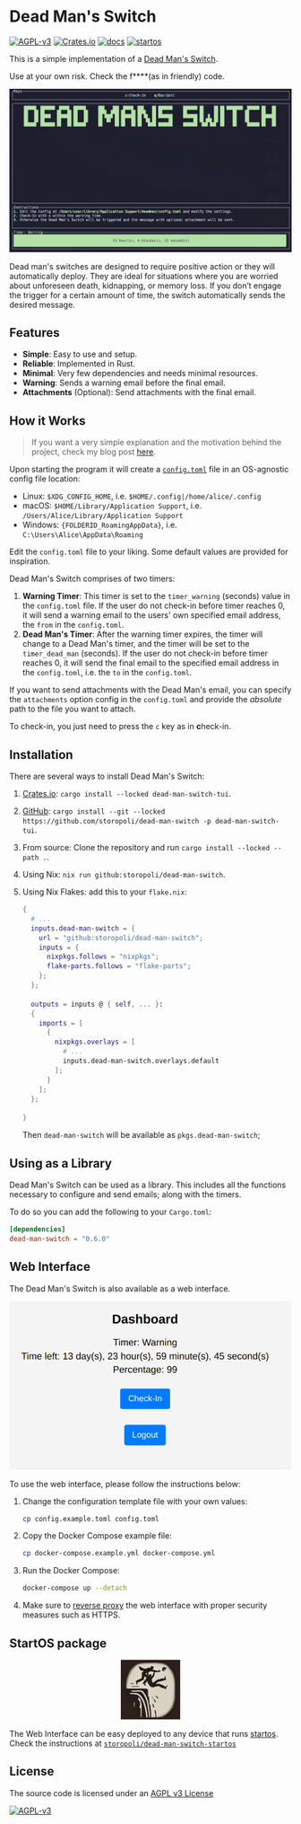 # Dead Man's Switch

[![AGPL-v3](https://img.shields.io/badge/License-AGPL&nbsp;v3-lightgrey.svg)](https://opensource.org/license/agpl-v3/)
[![Crates.io](https://img.shields.io/crates/v/dead-man-switch)](https://crates.io/crates/dead-man-switch)
[![docs](https://img.shields.io/crates/v/dead-man-switch?color=yellow&label=docs)](https://docs.rs/dead-man-switch)
[![startos](https://img.shields.io/badge/startos-blue)](https://github.com/storopoli/dead-man-switch-startos)

This is a simple implementation of a
[Dead Man's Switch](https://en.wikipedia.org/wiki/Dead_man%27s_switch).

Use at your own risk.
Check the f****(as in friendly) code.

![screenshot](https://github.com/storopoli/dead-man-switch/raw/main/screenshot.png)

Dead man's switches are designed to require positive action
or they will automatically deploy.
They are ideal for situations where you are worried about unforeseen death,
kidnapping, or memory loss.
If you don’t engage the trigger for a certain amount of time,
the switch automatically sends the desired message.

## Features

- **Simple**: Easy to use and setup.
- **Reliable**: Implemented in Rust.
- **Minimal**: Very few dependencies and needs minimal resources.
- **Warning**: Sends a warning email before the final email.
- **Attachments** (Optional): Send attachments with the final email.

## How it Works

> If you want a very simple explanation and the motivation behind the project,
> check my blog post [here](https://storopoli.io/2024-03-23-dead-man-switch/).

Upon starting the program it will create a [`config.toml`](config.example.toml)
file in an OS-agnostic config file location:

- Linux: `$XDG_CONFIG_HOME`, i.e. `$HOME/.config|/home/alice/.config`
- macOS: `$HOME/Library/Application Support`, i.e. `/Users/Alice/Library/Application Support`
- Windows: `{FOLDERID_RoamingAppData}`, i.e. `C:\Users\Alice\AppData\Roaming`

Edit the `config.toml` file to your liking.
Some default values are provided for inspiration.

Dead Man's Switch comprises of two timers:

1. **Warning Timer**: This timer is set to the `timer_warning` (seconds) value
   in the `config.toml` file.
   If the user do not check-in before timer reaches 0,
   it will send a warning email to the users' own specified email address,
   the `from` in the `config.toml`.
1. **Dead Man's Timer**: After the warning timer expires, the timer will change
   to a Dead Man's timer, and the timer will be set to the `timer_dead_man` (seconds).
   If the user do not check-in before timer reaches 0,
   it will send the final email to the specified email address in the `config.toml`,
   i.e. the `to` in the `config.toml`.

If you want to send attachments with the Dead Man's email,
you can specify the `attachments` option config in the `config.toml`
and provide the _absolute_ path to the file you want to attach.

To check-in, you just need to press the `c` key as in **c**heck-in.

## Installation

There are several ways to install Dead Man's Switch:

1. [Crates.io](https://crates.io/crates/dead-man-switch): `cargo install --locked dead-man-switch-tui`.
1. [GitHub](https://github.com/storopoli/dead-man-switch): `cargo install --git --locked https://github.com/storopoli/dead-man-switch -p dead-man-switch-tui`.
1. From source: Clone the repository and run `cargo install --locked --path .`.
1. Using Nix: `nix run github:storopoli/dead-man-switch`.
1. Using Nix Flakes: add this to your `flake.nix`:

   ```nix
   {
     # ...
     inputs.dead-man-switch = {
       url = "github:storopoli/dead-man-switch";
       inputs = {
         nixpkgs.follows = "nixpkgs";
         flake-parts.follows = "flake-parts";
       };
     };

     outputs = inputs @ { self, ... }:
     {
       imports = [
         {
           nixpkgs.overlays = [
             # ...
             inputs.dead-man-switch.overlays.default
           ];
         }
       ];
     };

   }
   ```

   Then `dead-man-switch` will be available as `pkgs.dead-man-switch`;

## Using as a Library

Dead Man's Switch can be used as a library.
This includes all the functions necessary to configure and send emails;
along with the timers.

To do so you can add the following to your `Cargo.toml`:

```toml
[dependencies]
dead-man-switch = "0.6.0"
```

## Web Interface

The Dead Man's Switch is also available as a web interface.

![web interface](https://github.com/storopoli/dead-man-switch/raw/main/web-interface.png)

To use the web interface, please follow the instructions below:

1. Change the configuration template file with your own values:

   ```bash
   cp config.example.toml config.toml
   ```

1. Copy the Docker Compose example file:

   ```bash
   cp docker-compose.example.yml docker-compose.yml
   ```

1. Run the Docker Compose:

   ```bash
   docker-compose up --detach
   ```

1. Make sure to [reverse proxy](https://docs.nginx.com/nginx/admin-guide/web-server/reverse-proxy/)
   the web interface with proper security measures such as HTTPS.

## StartOS package

<p align="center">
  <img src="https://raw.githubusercontent.com/storopoli/dead-man-switch-startos/refs/heads/master/icon.png" alt="Project Logo" width="21%">
</p>

The Web Interface can be easy deployed to any device that runs [startos](https://start9.com/).
Check the instructions at [`storopoli/dead-man-switch-startos`](https://github.com/storopoli/dead-man-switch-startos)

## License

The source code is licensed under an
[AGPL v3 License](https://opensource.org/license/agpl-v3/)

[![AGPL-v3](https://upload.wikimedia.org/wikipedia/commons/thumb/0/06/AGPLv3_Logo.svg/320px-AGPLv3_Logo.svg.png)](https://opensource.org/license/agpl-v3/)
